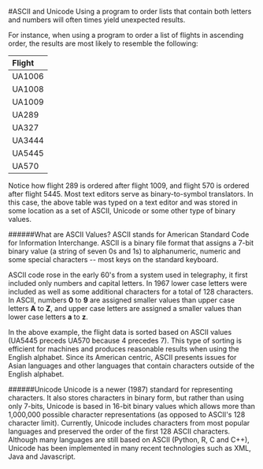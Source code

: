 #ASCII and Unicode
Using a program to order lists that contain both letters and numbers will often times yield unexpected results. 

For instance, when using a program to order a list of flights in ascending order, the results are most likely to resemble the following:

| Flight |
|:------|
| UA1006 |
| UA1008 |
| UA1009 |
| UA289 |
| UA327 |
| UA3444 |
| UA5445 |
| UA570 |

Notice how flight 289 is ordered after flight 1009, and flight 570 is ordered after flight 5445. Most text editors serve as binary-to-symbol translators. In this case, the above table was typed on a text editor and was stored in some location as a set of ASCII, Unicode or some other type of binary values.  

######What are ASCII Values?
ASCII stands for American Standard Code for Information Interchange. ASCII is a binary file format that assigns a 7-bit binary value (a string of seven 0s and 1s) to alphanumeric, numeric and some special characters -- most keys on the standard keyboard.

ASCII code rose in the early 60's from a system used in telegraphy, it first included only numbers and capital letters. In 1967 lower case letters were included as well as some additional characters for a total of 128 characters. In ASCII, numbers **0** to **9** are assigned smaller values than upper case letters **A** to **Z**, and upper case letters are assigned a smaller values than lower case letters **a** to **z**.

In the above example, the flight data is sorted based on ASCII values (UA5445 preceds UA570 because 4 precedes 7). This type of sorting is efficient for machines and produces reasonable results when using the English alphabet. Since its American centric, ASCII presents issues for Asian languages and other languages that contain characters outside of the English alphabet.

######Unicode
Unicode is a newer (1987) standard for representing characters. It also stores characters in binary form, but rather than using only 7-bits, Unicode is based in 16-bit binary values which allows more than 1,000,000 possible character representations (as opposed to ASCII's 128 character limit). Currently, Unicode includes characters from most popular languages and preserved the order of the first 128 ASCII characters. Although many languages are still based on ASCII (Python, R, C and C++), Unicode has been implemented in many recent technologies such as XML, Java and Javascript.